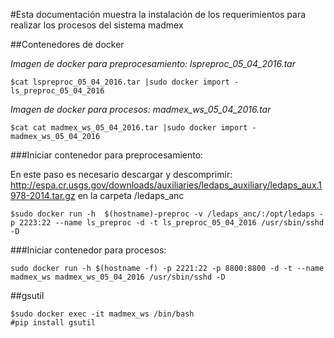#Esta documentación muestra la instalación de los requerimientos para realizar los procesos del sistema madmex

##Contenedores de docker

*Imagen de docker para preprocesamiento: lspreproc_05_04_2016.tar*

```
$cat lspreproc_05_04_2016.tar |sudo docker import - ls_preproc_05_04_2016
```


*Imagen de docker para procesos: madmex_ws_05_04_2016.tar*

```
$cat cat madmex_ws_05_04_2016.tar |sudo docker import - madmex_ws_05_04_2016
```

###Iniciar contenedor para preprocesamiento:

En este paso es necesario descargar y descomprimir: http://espa.cr.usgs.gov/downloads/auxiliaries/ledaps_auxiliary/ledaps_aux.1978-2014.tar.gz en la carpeta /ledaps_anc


```
$sudo docker run -h  $(hostname)-preproc -v /ledaps_anc/:/opt/ledaps -p 2223:22 --name ls_preproc -d -t ls_preproc_05_04_2016 /usr/sbin/sshd -D
```

###Iniciar contenedor para procesos:


```
sudo docker run -h $(hostname -f) -p 2221:22 -p 8800:8800 -d -t --name madmex_ws madmex_ws_05_04_2016 /usr/sbin/sshd -D
```

##gsutil

```
$sudo docker exec -it madmex_ws /bin/bash
#pip install gsutil
```
